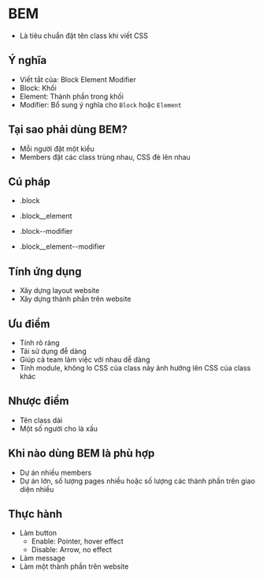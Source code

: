 # BEM

-   Là tiêu chuẩn đặt tên class khi viết CSS

## Ý nghĩa

-   Viết tắt của: Block Element Modifier
-   Block: Khối
-   Element: Thành phần trong khối
-   Modifier: Bổ sung ý nghĩa cho `Block` hoặc `Element`

## Tại sao phải dùng BEM?

-   Mỗi người đặt một kiểu
-   Members đặt các class trùng nhau, CSS đè lên nhau

## Cú pháp

-   .block
-   .block\_\_element

-   .block--modifier
-   .block\_\_element--modifier

## Tính ứng dụng

-   Xây dựng layout website
-   Xây dựng thành phần trên website

## Ưu điểm

-   Tính rõ ràng
-   Tái sử dụng đễ dàng
-   Giúp cả team làm việc với nhau dễ dàng
-   Tính module, không lo CSS của class này ảnh hưởng lên CSS của class khác

## Nhược điểm

-   Tên class dài
-   Một số người cho là xấu

## Khi nào dùng BEM là phù hợp

-   Dự án nhiều members
-   Dự án lớn, số lượng pages nhiều hoặc số lượng các thành phần trên giao diện nhiều

## Thực hành

-   Làm button
    -   Enable: Pointer, hover effect
    -   Disable: Arrow, no effect
-   Làm message
-   Làm một thành phần trên website
